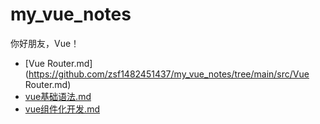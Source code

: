# my_vue_notes
你好朋友，Vue！

<!--filetoc-start-->
- [Vue Router.md](https://github.com/zsf1482451437/my_vue_notes/tree/main/src/Vue Router.md)
- [vue基础语法.md](https://github.com/zsf1482451437/my_vue_notes/tree/main/src/vue基础语法.md)
- [vue组件化开发.md](https://github.com/zsf1482451437/my_vue_notes/tree/main/src/vue组件化开发.md)
<!--filetoc-end-->
